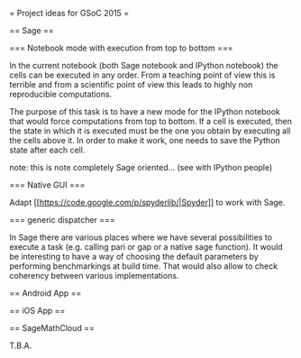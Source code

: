 = Project ideas for GSoC 2015 =

== Sage ==

=== Notebook mode with execution from top to bottom ===

In the current notebook (both Sage notebook and IPython notebook) the cells can be executed in any order. From a teaching point of view this is terrible and from a scientific point of view this leads to highly non reproducible computations.

The purpose of this task is to have a new mode for the IPython notebook that would force computations from top to bottom. If a cell is executed, then the state in which it is executed must be the one you obtain by executing all the cells above it. In order to make it work, one needs to save the Python state after each cell.

note: this is note completely Sage oriented... (see with IPython people)



=== Native GUI ===

Adapt  [[https://code.google.com/p/spyderlib/|Spyder]] to work with Sage.

=== generic dispatcher ===

In Sage there are various places where we have several possibilities to execute a task (e.g. calling pari or gap or a native sage function). It would be interesting to have a way of choosing the default parameters by performing benchmarkings at build time. That would also allow to check coherency between various implementations.

== Android App ==

== iOS App ==

== SageMathCloud ==

T.B.A.
